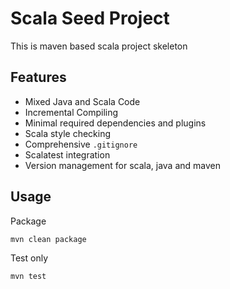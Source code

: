 # Scala Seed Project

This is maven based scala project skeleton


## Features

* Mixed Java and Scala Code
* Incremental Compiling
* Minimal required dependencies and plugins
* Scala style checking
* Comprehensive `.gitignore`
* Scalatest integration
* Version management for scala, java and maven


## Usage

Package

```
mvn clean package
```

Test only

```
mvn test
```



